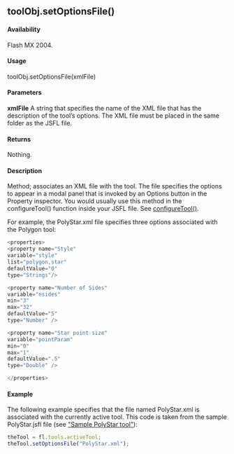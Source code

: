 ## toolObj.setOptionsFile()

#### Availability

Flash MX 2004.

#### Usage

toolObj.setOptionsFile(xmlFile)

#### Parameters

**xmlFile** A string that specifies the name of the XML file that has the description of the tool’s options. The XML file must be placed in the same folder as the JSFL file.

#### Returns

Nothing.

#### Description

Method; associates an XML file with the tool. The file specifies the options to appear in a modal panel that is invoked by an Options button in the Property inspector. You would usually use this method in the configureTool() function inside your JSFL file. See [configureTool()](../Top-Level_Functions_and_Methods/configureTool.md).

For example, the PolyStar.xml file specifies three options associated with the Polygon tool:

```javascript
<properties>
<property name="Style"
variable="style"
list="polygon,star"
defaultValue="0"
type="Strings"/>

<property name="Number of Sides"
variable="nsides"
min="3"
max="32"
defaultValue="5"
type="Number" />

<property name="Star point size"
variable="pointParam"
min="0"
max="1"
defaultValue=".5"
type="Double" />

</properties>
```
#### Example

The following example specifies that the file named PolyStar.xml is associated with the currently active tool. This code is taken from the sample PolyStar.jsfl file (see ["Sample PolyStar tool"](../Introduction/Sample_implementations.md#Sample-PolyStar-tool)):

```javascript
theTool = fl.tools.activeTool;
theTool.setOptionsFile("PolyStar.xml");

```